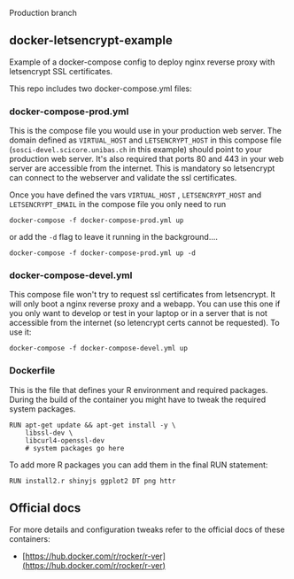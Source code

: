 Production branch
## docker-letsencrypt-example

Example of a docker-compose config to deploy nginx reverse proxy with letsencrypt SSL certificates.

This repo includes two docker-compose.yml files:

### docker-compose-prod.yml

This is the compose file you would use in your production web server. The domain defined as `VIRTUAL_HOST` and `LETSENCRYPT_HOST` in this compose file  (`sosci-devel.scicore.unibas.ch`
in this example) should point to your production web server. It's also required that ports 80 and 443 in your web server are accessible from the internet. This
is mandatory so letsencrypt can connect to the webserver and validate the ssl certificates.

Once you have defined the vars `VIRTUAL_HOST` , `LETSENCRYPT_HOST` and `LETSENCRYPT_EMAIL` in the compose file you only need to run
```
docker-compose -f docker-compose-prod.yml up
```

or add the `-d` flag to leave it running in the background....

```
docker-compose -f docker-compose-prod.yml up -d
```

### docker-compose-devel.yml

This compose file won't try to request ssl certificates from letsencrypt. It will only boot a nginx reverse proxy and a webapp. You can use
this one if you only want to develop or test in your laptop or in a server that is not accessible from the internet (so letencrypt certs cannot
be requested). To use it:

```
docker-compose -f docker-compose-devel.yml up
```

### Dockerfile

This is the file that defines your R environment and required packages. During the build of the container you might have to tweak the required system packages.
```
RUN apt-get update && apt-get install -y \
    libssl-dev \
    libcurl4-openssl-dev
    # system packages go here
```

To add more R packages you can add them in the final RUN statement:

```
RUN install2.r shinyjs ggplot2 DT png httr 
```


## Official docs

For more details and configuration tweaks refer to the official docs of these containers:
  * [https://hub.docker.com/r/rocker/r-ver](https://hub.docker.com/r/rocker/r-ver)
